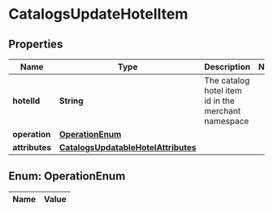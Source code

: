 

# CatalogsUpdateHotelItem

## Properties

Name | Type | Description | Notes
------------ | ------------- | ------------- | -------------
**hotelId** | **String** | The catalog hotel item id in the merchant namespace | 
**operation** | [**OperationEnum**](#OperationEnum) |  | 
**attributes** | [**CatalogsUpdatableHotelAttributes**](CatalogsUpdatableHotelAttributes.md) |  | 


## Enum: OperationEnum

Name | Value
---- | -----




